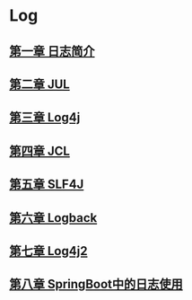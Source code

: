 # Log

## [第一章 日志简介](file/第一章%20日志简介/第一章%20日志简介.md)

## [第二章 JUL](file/第二章%20JUL/第二章%20JUL.md)

## [第三章 Log4j](file/第三章%20Log4J/第三章%20Log4J.md)

## [第四章 JCL](file/第四章%20JCL/第四章%20JCL.md)

## [第五章 SLF4J](file/第五章%20SLF4J/第五章%20SLF4J.md)

## [第六章 Logback](file/第六章%20Logback/第六章%20Logback.md)

## [第七章 Log4j2](file/第七章%20Log4J2/第七章%20Log4J2.md)

## [第八章 SpringBoot中的日志使用](file/第八章%20SpringBoot中的日志使用/第八章%20SpringBoot中的日志使用.md)
